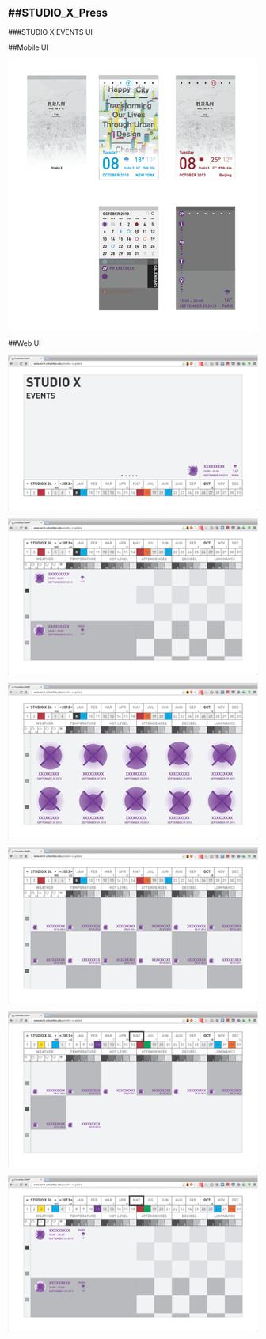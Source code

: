 ##STUDIO_X_Press
---

###STUDIO X EVENTS UI

##Mobile UI

![Image](https://github.com/site2site/STUDIO_X_Press/blob/master/images/UI.jpg?raw=true)

##Web UI

![Image1](https://github.com/site2site/STUDIO_X_Press/blob/master/images/UI_WEB_Page_1.jpg?raw=true)

![Image2](https://github.com/site2site/STUDIO_X_Press/blob/master/images/UI_WEB_Page_2.jpg?raw=true)

![Image3](https://github.com/site2site/STUDIO_X_Press/blob/master/images/UI_WEB_Page_3.jpg?raw=true)

![Image4](https://github.com/site2site/STUDIO_X_Press/blob/master/images/UI_WEB_Page_4.jpg?raw=true)

![Image5](https://github.com/site2site/STUDIO_X_Press/blob/master/images/UI_WEB_Page_5.jpg?raw=true)

![Image6](https://github.com/site2site/STUDIO_X_Press/blob/master/images/UI_WEB_Page_6.jpg?raw=true)

